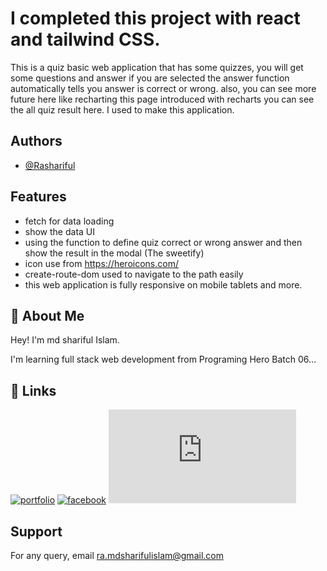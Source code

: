 
# I completed this project with react and tailwind CSS.

This is a quiz basic web application that has some quizzes, you will get some questions and answer if you are selected the answer function automatically tells you answer is correct or wrong. also, you can see more future here like recharting this page introduced with recharts you can see the all quiz result here.  I used to make this application.


## Authors

- [@Rashariful](https://github.com/rashariful)


## Features

- fetch for data loading
- show the data UI
- using the function to define quiz correct or wrong answer and then show the result in the modal (The sweetify)
- icon use from https://heroicons.com/
- create-route-dom used to navigate to the path easily
- this web application is fully responsive on mobile tablets and more.


## 🚀 About Me
Hey!
I'm md shariful Islam.

I'm learning full stack web development from Programing Hero Batch 06...


## 🔗 Links
[![portfolio](https://img.shields.io/badge/my_portfolio-000?style=for-the-badge&logo=ko-fi&logoColor=white)](https://katherineoelsner.com/)
[![facebook](https://img.shields.io/badge/linkedin-0A66C2?style=for-the-badge&logo=linkedin&logoColor=white)](https://www.linkedin.com/)
[![facebook](https://www.facebook.com/profile.php?id=100011773530655)](https://www.facebook.com/)


## Support

For any query, email ra.mdsharifulislam@gmail.com

